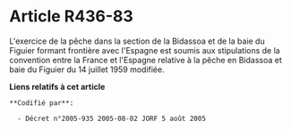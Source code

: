 # Article R436-83

L'exercice de la pêche dans la section de la Bidassoa et de la baie du Figuier formant frontière avec l'Espagne est soumis
aux stipulations de la convention entre la France et l'Espagne relative à la pêche en Bidassoa et baie du Figuier du 14
juillet 1959 modifiée.

**Liens relatifs à cet article**

	**Codifié par**:

	  - Décret n°2005-935 2005-08-02 JORF 5 août 2005
